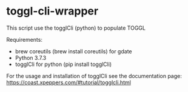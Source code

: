 # toggl-cli-wrapper

This script use the togglCli (python) to populate TOGGL

Requirements:
  - brew coreutils (brew install coreutils) for gdate
  - Python 3.7.3
  - togglCli for python (pip install togglCli)
  
For the usage and installation of togglCli see the documentation page: https://coast.xpeppers.com/#tutorial/togglcli.html
